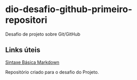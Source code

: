 # dio-desafio-github-primeiro-repositori
Desafio de projeto sobre Git/GitHub
## Links úteis
[Sintaxe Básica Markdown](https://www.markdownguide.org/basic-syntax/)

Repositório criado para o desafio do Projeto.
